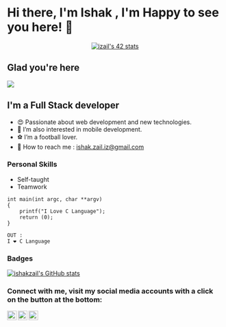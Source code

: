 # Hi there, I'm Ishak , I'm Happy to see you here! 👋
<div align="center">
 
 [![izail's 42 stats](https://badge.mediaplus.ma/binary/izail)](https://github.com/ishakzail)
</div>

## Glad you're here

![](https://komarev.com/ghpvc/?username=ishakzail&color=blue)

## I'm a Full Stack developer

- 😍 Passionate about web development and new technologies.
- 📱 I’m also interested in mobile development.
- ⚽ I’m a football lover.
- 📧 How to reach me : ishak.zail.iz@gmail.com
  
### Personal Skills

- Self-taught
- Teamwork

```
int main(int argc, char **argv)
{
    printf("I Love C Language");
    return (0);
}

OUT : 
I ❤️ C Language
```

### Badges

<a href="http://www.github.com/ishakzail"><img src="https://github-readme-stats.vercel.app/api?username=ishakzail&show_icons=true&hide=&count_private=true&title_color=0891b2&text_color=ffffff&icon_color=0891b2&bg_color=1c1917&hide_border=true&show_icons=true" alt="ishakzail's GitHub stats" /></a>



### Connect with me, visit my social media accounts with a click on the button at the bottom:

[<img align="left" alt="ishakzail | Twitter" width="22px" src="https://img.icons8.com/fluent/48/000000/twitter.png" />][twitter]
[<img align="left" alt="ishakzail | LinkedIn" width="22px" src="https://img.icons8.com/fluent/48/000000/linkedin.png" />][linkedin]
[<img align="left" alt="ishakzail | Instagram" width="22px" src="https://img.icons8.com/fluent/48/000000/instagram-new.png" />][instagram]

[linkedin]: https://www.linkedin.com/in/ishak-zail
[twitter]: https://twitter.com/ishak_zail
[instagram]: https://www.instagram.com/ishakzail
